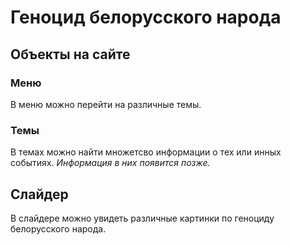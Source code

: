 # Геноцид белорусского народа

## Объекты на сайте
### Меню
В меню можно перейти на различные темы.

### Темы
В темах можно найти множетсво информации о тех или инных событиях. *Информация в них появится позже.*

## Слайдер
В слайдере можно увидеть различные картинки по геноциду белорусского народа.